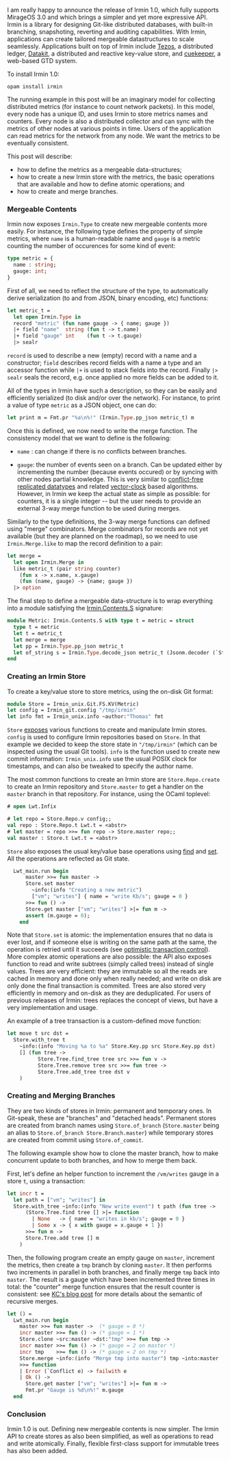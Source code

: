 I am really happy to announce the release of Irmin 1.0, which fully
supports MirageOS 3.0 and which brings a simpler and yet more
expressive API. Irmin is a library for designing Git-like distributed
databases, with built-in branching, snapshoting, reverting and
auditing capabilities. With Irmin, applications can create tailored
mergeable datastructures to scale seamlessly. Applications built on
top of Irmin include [Tezos][tezos], a distributed ledger,
[Datakit][datakit], a distributed and reactive key-value store, and
[cuekeeper][cuekeeper], a web-based GTD system.

[tezos]: https://tezos.com/
[datakit]: https://github.com/docker/datakit
[cuekeeper]: https://github.com/talex5/cuekeeper

To install Irmin 1.0:

```
opam install irmin
```

The running example in this post will be an imaginary model for
collecting distributed metrics (for instance to count network
packets). In this model, every node has a unique ID, and uses Irmin to
store metrics names and counters. Every node is also a distributed
collector and can sync with the metrics of other nodes at various
points in time. Users of the application can read metrics for the
network from any node. We want the metrics to be eventually
consistent.

This post will describe:

- how to define the metrics as a mergeable data-structures;
- how to create a new Irmin store with the metrics, the basic
  operations that are available and how to define atomic operations; and
- how to create and merge branches.

### Mergeable Contents

Irmin now exposes `Irmin.Type` to create new mergeable contents more
easily. For instance, the following type defines the property of
simple metrics, where `name` is a human-readable name and `gauge` is a
metric counting the number of occurences for some kind of event:

```ocaml
type metric = {
  name : string;
  gauge: int;
}
```

First of all, we need to reflect the structure of the type, to
automatically derive serialization (to and from JSON, binary encoding,
etc) functions:

```ocaml
let metric_t =
  let open Irmin.Type in
  record "metric" (fun name gauge -> { name; gauge })
  |+ field "name"  string (fun t -> t.name)
  |+ field "gauge" int    (fun t -> t.gauge)
  |> sealr
```

`record` is used to describe a new (empty) record with a name and a
constructor; `field` describes record fields with a name a type and an
accessor function while `|+` is used to stack fields into the
record. Finally `|> sealr` seals the record, e.g. once applied no more
fields can be added to it.

All of the types in Irmin have such a description, so they can be
easily and efficiently serialized (to disk and/or over the
network). For instance, to print a value of type `metric` as a JSON object,
one can do:

```ocaml
let print m = Fmt.pr "%a\n%!" (Irmin.Type.pp_json metric_t) m
```

Once this is defined, we now need to write the merge function. The
consistency model that we want to define is the following:

- `name` : can change if there is no conflicts between branches.

- `gauge`: the number of events seen on a branch. Can be updated
  either by incrementing the number (because events occured) or by
  syncing with other nodes partial knowledge. This is very similar to
  [conflict-free replicated datatypes][CRDT] and related
  [vector-clock][vc] based algorithms. However, in Irmin we keep the
  actual state as simple as possible: for counters, it is a single
  integer -- but the user needs to provide an external 3-way merge
  function to be used during merges.

[CRDT]: https://en.wikipedia.org/wiki/Conflict-free_replicated_data_type
[vc]: https://en.wikipedia.org/wiki/Vector_clock

Similarly to the type definitions, the 3-way merge functions can
defined using "merge" combinators. Merge combinators for records are
not yet available (but they are planned on the roadmap), so we need to
use `Irmin.Merge.like` to map the record definition to a pair:

```ocaml
let merge =
  let open Irmin.Merge in
  like metric_t (pair string counter)
    (fun x -> x.name, x.gauge)
    (fun (name, gauge) -> {name; gauge })
  |> option
```

The final step to define a mergeable data-structure is to wrap
everything into a module satisfying the [Irmin.Contents.S][Contents]
signature:

[Contents]: http://mirage.github.io/irmin/Irmin.Contents.S.html

```ocaml
module Metric: Irmin.Contents.S with type t = metric = struct
  type t = metric
  let t = metric_t
  let merge = merge
  let pp = Irmin.Type.pp_json metric_t
  let of_string s = Irmin.Type.decode_json metric_t (Jsonm.decoder (`String s))
end
```

### Creating an Irmin Store

To create a key/value store to store metrics, using the on-disk Git
format:

```ocaml
module Store = Irmin_unix.Git.FS.KV(Metric)
let config = Irmin_git.config "/tmp/irmin"
let info fmt = Irmin_unix.info ~author:"Thomas" fmt
```

`Store` [exposes][API] various functions to create and manipulate
Irmin stores. `config` is used to configure Irmin repositories based
on `Store`. In that example we decided to keep the store state in
`"/tmp/irmin"` (which can be inspected using the usual Git
tools). `info` is the function used to create new commit information:
`Irmin_unix.info` use the usual POSIX clock for timestamps, and can
also be tweaked to specify the author name.

[API]: http://mirage.github.io/irmin/Irmin.S.html

The most common functions to create an Irmin store are
`Store.Repo.create` to create an Irmin repository and `Store.master`
to get a handler on the `master` branch in that repository. For
instance, using the OCaml toplevel:

```ocaml
# open Lwt.Infix

# let repo = Store.Repo.v config;;
val repo : Store.Repo.t Lwt.t = <abstr>
# let master = repo >>= fun repo -> Store.master repo;;
val master : Store.t Lwt.t = <abstr>
```

`Store` also exposes the usual key/value base operations using
[find](http://mirage.github.io/irmin/Irmin.S.html#VALfind) and
[set](http://mirage.github.io/irmin/Irmin.S.html#VALset). All the
operations are reflected as Git state.

```ocaml
  Lwt_main.run begin
      master >>= fun master ->
      Store.set master
        ~info:(info "Creating a new metric")
        ["vm"; "writes"] { name = "write Kb/s"; gauge = 0 }
      >>= fun () ->
      Store.get master ["vm"; "writes"] >|= fun m ->
      assert (m.gauge = 0);
    end

```

Note that `Store.set` is atomic: the implementation ensures that no
data is ever lost, and if someone else is writing on the same path at
the same, the operation is retried until it succeeds (see [optimistic
transaction control][OCC]). More complex atomic operations are also
possible: the API also exposes function to read and write subtrees
(simply called trees) instead of single values. Trees are very
efficient: they are immutable so all the reads are cached in memory
and done only when really needed; and write on disk are only done the
final transaction is commited. Trees are also stored very efficiently
in memory and on-disk as they are deduplicated. For users of previous
releases of Irmin: trees replaces the concept of views, but have a
very implementation and usage.

[OCC]: https://en.wikipedia.org/wiki/Optimistic_concurrency_control

An example of a tree transaction is a custom-defined move function:

```ocaml
let move t src dst =
  Store.with_tree t
    ~info:(info "Moving %a to %a" Store.Key.pp src Store.Key.pp dst)
    [] (fun tree ->
          Store.Tree.find_tree tree src >>= fun v ->
          Store.Tree.remove tree src >>= fun tree ->
          Store.Tree.add_tree tree dst v
    )
```

### Creating and Merging Branches

They are two kinds of stores in Irmin: permanent and temporary
ones. In Git-speak, these are "branches" and "detached
heads". Permanent stores are created from branch names using
`Store.of_branch` (`Store.master` being an alias to `Store.of_branch
Store.Branch.master`) while temporary stores are created from commit
using `Store.of_commit`.

The following example show how to clone the master branch, how to make
concurrent update to both branches, and how to merge them back.

First, let's define an helper function to increment the `/vm/writes`
gauge in a store `t`, using a transaction:

```ocaml
let incr t =
  let path = ["vm"; "writes"] in
  Store.with_tree ~info:(info "New write event") t path (fun tree ->
      (Store.Tree.find tree [] >|= function
        | None   -> { name = "writes in kb/s"; gauge = 0 }
        | Some x -> { x with gauge = x.gauge + 1 })
      >>= fun m ->
      Store.Tree.add tree [] m
    )
```

Then, the following program create an empty gauge on `master`,
increment the metrics, then create a `tmp` branch by cloning
`master`. It then performs two increments in parallel in both
branches, and finally merge `tmp` back into `master`. The result is a
gauge which have been incremented three times in total: the "counter"
merge function ensures that the result counter is consistent: see
[KC's blog post][KC] for more details about the semantic of recursive
merges.

[KC]: http://kcsrk.info/ocaml/irmin/crdt/2017/02/15/an-easy-interface-to-irmin-library/

```ocaml
let () =
  Lwt_main.run begin
    master >>= fun master ->  (* gauge = 0 *)
    incr master >>= fun () -> (* gauge = 1 *)
    Store.clone ~src:master ~dst:"tmp" >>= fun tmp ->
    incr master >>= fun () -> (* gauge = 2 on master *)
    incr tmp    >>= fun () -> (* gauge = 2 on tmp *)
    Store.merge ~info:(info "Merge tmp into master") tmp ~into:master
    >>= function
    | Error (`Conflict e) -> failwith e
    | Ok () ->
      Store.get master ["vm"; "writes"] >|= fun m ->
      Fmt.pr "Gauge is %d\n%!" m.gauge
  end
```

### Conclusion

Irmin 1.0 is out. Defining new mergeable contents is now simpler. The
Irmin API to create stores as also been simplified, as well as
operations to read and write atomically. Finally, flexible first-class
support for immutable trees has also been added.
